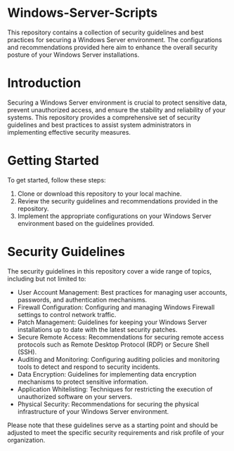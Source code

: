 # Windows-Server-Scripts
This repository contains a collection of security guidelines and best practices for securing a Windows Server environment. The configurations and recommendations provided here aim to enhance the overall security posture of your Windows Server installations.

# Introduction
Securing a Windows Server environment is crucial to protect sensitive data, prevent unauthorized access, and ensure the stability and reliability of your systems. This repository provides a comprehensive set of security guidelines and best practices to assist system administrators in implementing effective security measures.

# Getting Started
To get started, follow these steps:
1. Clone or download this repository to your local machine.
2. Review the security guidelines and recommendations provided in the repository.
3. Implement the appropriate configurations on your Windows Server environment based on the guidelines provided.

# Security Guidelines
The security guidelines in this repository cover a wide range of topics, including but not limited to:
- User Account Management: Best practices for managing user accounts, passwords, and authentication mechanisms.
- Firewall Configuration: Configuring and managing Windows Firewall settings to control network traffic.
- Patch Management: Guidelines for keeping your Windows Server installations up to date with the latest security patches.
- Secure Remote Access: Recommendations for securing remote access protocols such as Remote Desktop Protocol (RDP) or Secure Shell (SSH).
- Auditing and Monitoring: Configuring auditing policies and monitoring tools to detect and respond to security incidents.
- Data Encryption: Guidelines for implementing data encryption mechanisms to protect sensitive information.
- Application Whitelisting: Techniques for restricting the execution of unauthorized software on your servers.
- Physical Security: Recommendations for securing the physical infrastructure of your Windows Server environment.

Please note that these guidelines serve as a starting point and should be adjusted to meet the specific security requirements and risk profile of your organization.

